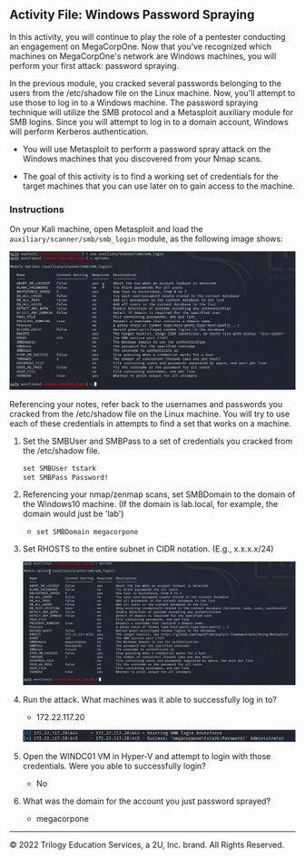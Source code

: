 ## Activity File: Windows Password Spraying

In this activity, you will continue to play the role of a pentester conducting an engagement on MegaCorpOne. Now that you've recognized which machines on MegaCorpOne's network are Windows machines, you will perform your first attack: password spraying. 

In the previous module, you cracked several passwords belonging to the users from the /etc/shadow file on the Linux machine. Now, you'll attempt to use those to log in to a Windows machine. The password spraying technique will utilize the SMB protocol and a Metasploit auxiliary module for SMB logins. Since you will attempt to log in to a domain account, Windows will perform Kerberos authentication.

- You will use Metasploit to perform a password spray attack on the Windows machines that you discovered from your Nmap scans. 

- The goal of this activity is to find a working set of credentials for the target machines that you can use later on to gain access to the machine.

### Instructions

On your Kali machine, open Metasploit and load the `auxiliary/scanner/smb/smb_login` module, as the following image shows:

![A screenshot depicts the loaded modules.](../SMBLogin.PNG)

Referencing your notes, refer back to the usernames and passwords you cracked from the /etc/shadow file on the Linux machine. You will try to use each of these credentials in attempts to find a set that works on a machine. 

1. Set the SMBUser and SMBPass to a set of credentials you cracked from the /etc/shadow file. 

	```
	set SMBUser tstark
	set SMBPass Password!
	```

2. Referencing your nmap/zenmap scans, set SMBDomain to the domain of the Windows10 machine. (If the domain is lab.local, for example, the domain would just be 'lab')

	 - `set SMBDomain megacorpone`

3. Set RHOSTS to the entire subnet in CIDR notation. (E.g., x.x.x.x/24)

     ![A screenshot depicts RHOSTS set to the subnet in CIDR notation.](smboptions.PNG)

4. Run the attack. What machines was it able to successfully log in to?

     - 172.22.117.20
	
	  ![A screenshot depicts successful login.](pass.PNG)

5. Open the WINDC01 VM in Hyper-V and attempt to login with those credentials. Were you able to successfully login?

     - No

6. What was the domain for the account you just password sprayed?

     - megacorpone

---
© 2022 Trilogy Education Services, a 2U, Inc. brand. All Rights Reserved.



